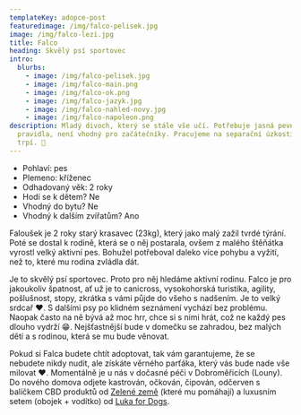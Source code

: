 ```yaml
---
templateKey: adopce-post
featuredimage: /img/falco-pelisek.jpg
image: /img/falco-lezi.jpg
title: Falco
heading: Skvělý psí sportovec
intro:
  blurbs:
    - image: /img/falco-pelisek.jpg
    - image: /img/falco-main.png
    - image: /img/falco-ok.png
    - image: /img/falco-jazyk.jpg
    - image: /img/falco-nahled-novy.jpg
    - image: /img/falco-napoleon.png
description: Mladý divoch, který se stále vše učí. Potřebuje jasná pevně daná
  pravidla, není vhodný pro začátečníky. Pracujeme na separační úzkosti, kterou
  trpí. 🤪
---
```

* Pohlaví: pes
* Plemeno: kříženec
* Odhadovaný věk: 2 roky
* Hodí se k dětem? Ne
* Vhodný do bytu? Ne
* Vhodný k dalším zvířatům? Ano

Faloušek je 2 roky starý krasavec (23kg), který jako malý zažil tvrdé týrání. Poté se dostal k rodině, která se o něj postarala, ovšem z malého štěňátka vyrostl velký aktivní pes. Bohužel potřeboval daleko více pohybu a vyžití, než to, které mu rodina zvládla dát.

Je to skvělý psí sportovec. Proto pro něj hledáme aktivní rodinu. Falco je pro jakoukoliv špatnost, ať už je to canicross, vysokohorská turistika, agility, pošlušnost, stopy, zkrátka s vámi půjde do všeho s nadšením. Je to velký srdcař ❤️. S dalšími psy po klidném seznámení vychází bez problému. Naopak často na ně bývá až moc hrr, chce si s nimi hrát, což ne každý pes dlouho vydrží 😁. Nejšťastnější bude v domečku se zahradou, bez malých dětí a s rodinou, která se mu bude věnovat.

Pokud si Falca budete chtít adoptovat, tak vám garantujeme, že se nebudete nikdy nudit, ale získáte věrného parťáka, který vás bude nade vše milovat ❤️. Momentálně je u nás v dočasné péči v Dobroměřicích (Louny). Do nového domova odjete kastrován, očkován, čipován, odčerven s balíčkem CBD produktů od [Zelené země](https://www.zelenazeme.cz/) (které mu pomáhají) a luxusním setem (obojek + vodítko) od [Luka for Dogs](https://www.facebook.com/LucaForDogs/).